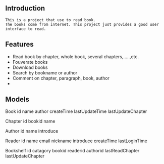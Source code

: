 Introduction
------------
    This is a project that use to read book.
    The books come from internet. This project just provides a good user interface to read.

Features
--------
* Read book by chapter, whole book, several chapters,.....,etc.
* Fouverate books
* Download books
* Search by bookname or author
* Comment on chapter, paragraph, book, author
* 

Models
------

Book
    id
    name
    author
    createTime
    lastUpdateTime
    lastUpdateChapter

Chapter
    id
    bookid
    name
    
    
Author
    id
    name
    introduce

Reader
    id
    name
    email
    nickname
    introduce
    createTime
    lastLoginTime
    
Bookshelf
    id
    catagory
    bookid
    readerid
    authorid
    lastReadChapter
    lastUpdateChapter
    
    


